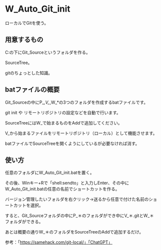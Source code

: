 # W_Auto_Git_init
ローカルでGitを使う。

## 用意するもの
C:の下にGit_Sourceというフォルダを作る。

SourceTree。

gitのちょっとした知識。

## batファイルの概要
Git_Sourceの中にP_*,V_*,W_*の3つのフォルダを作成するbatファイルです。

git init や リモートリポジトリの設定などを自動で行います。

SourceTreeにはW_で始まるものをAddで追加してください。

V_から始まるファイルをリモートリポジトリ（ローカル）として機能させます。

batファイルでSourceTreeを開くようにしているが必要なければ消す。

## 使い方
任意のフォルダにW_Auto_Git_init.batを置く。

その後、Winキー+Rで「shell:sendto」と入力しEnter、その中にW_Auto_Git_init.batの任意の名前でショートカットを作る。

バージョン管理したいフォルダを右クリック→送るから任意で付けた名前のショートカットを選択。

すると、Git_Sourceフォルダの中にP_＊のフォルダができ中にV_＊.gitとW_＊フォルダができる。

あとは概要の通りW_＊のフォルダをSourceTreeのAddで追加するだけ。

参考：「https://samehack.com/git-local/」「ChatGPT」
